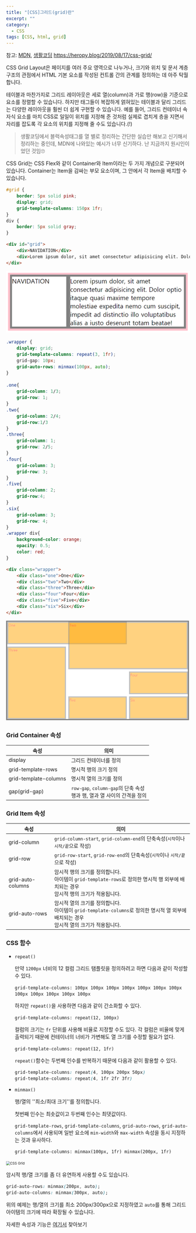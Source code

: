 ```yaml
---
title: "[CSS]그리드(grid)란"
excerpt: ""
category:
  - CSS
tags: [CSS, html, grid]
---
```


참고: [MDN](https://developer.mozilla.org/ko/docs/Web/CSS/CSS_Grid_Layout), [생활코딩](https://opentutorials.org/course/3086) https://heropy.blog/2019/08/17/css-grid/

CSS Grid Layout은 페이지를 여러 주요 영역으로 나누거나, 크기와 위치 및 문서 계층 구조의 관점에서 HTML 기본 요소를 작성된 컨트롤 간의 관계를 정의하는 데 아주 탁월합니다.

테이블과 마찬가지로 그리드 레이아웃은 세로 열(column)과 가로 행(row)을 기준으로 요소를 정렬할 수 있습니다. 하지만 태그들이 복잡하게 얽혀있는 테이블과 달리 그리드는 다양한 레이아웃을 훨씬 더 쉽게 구현할 수 있습니다. 예를 들어, 그리드 컨테이너 속 자식 요소를 마치 CSS로 일일이 위치를 지정해 준 것처럼 실제로 겹치게 층을 지면서 자리를 잡도록 각 요소의 위치를 지정해 줄 수도 있습니다.(!)

> 생활코딩에서 블럭속성태그를 열 별로 정리하는 간단한 실습만 해보고 신기해서 정리하는 중인데, MDN에 나와있는 예시가 너무 신기하다. 난 지금까지 원시인이었던 것임🙄

CSS Grid는 CSS Flex와 같이 Container와 Item이라는 두 가지 개념으로 구분되어 있습니다. Container는 Item을 감싸는 부모 요소이며, 그 안에서 각 Item을 배치할 수 있습니다.

```css
#grid {
    border: 5px solid pink;
    display: grid;
    grid-template-columns: 150px 1fr;
}
div {
    border: 5px solid gray;
}
```

```html
<div id="grid">
    <div>NAVIDATION</div>
    <div>Lorem ipsum dolor, sit amet consectetur adipisicing elit. Dolor optio itaque quasi maxime tempore molestiae expedita nemo cum suscipit, impedit ad distinctio illo voluptatibus alias a iusto deserunt totam beatae!</div>
</div>
```

<img src="images\grid_ex1.png" style="zoom:67%;" />

```css
.wrapper {
    display: grid;
    grid-template-columns: repeat(3, 1fr);
    grid-gap: 10px;
    grid-auto-rows: minmax(100px, auto);
}

.one{
    grid-column: 1/3;
    grid-row: 1;
}
.two{
    grid-column: 2/4;
    grid-row:1/3
}
.three{
    grid-column: 1;
    grid-row: 2/5;
}
.four{
    grid-column: 3;
    grid-row: 3;
}
.five{
    grid-column: 2;
    grid-row:4;
}
.six{
    grid-column: 3;
    grid-row: 4;
}
.wrapper div{
    background-color: orange;
    opacity: 0.5;
    color: red;
}
```

```html
<div class="wrapper">
    <div class="one">One</div>
    <div class="two">Two</div>
    <div class="three">Three</div>
    <div class="four">Four</div>
    <div class="five">Five</div>
    <div class="six">Six</div>
</div>
```

<img src="images\grid_ex2.png" alt="grid_ex2" style="zoom: 67%;" />

### Grid Container 속성

| 속성                  | 의미                                                         |
| --------------------- | ------------------------------------------------------------ |
| display               | 그리드 컨테이너를 정의                                       |
| grid-template-rows    | 명시적 행의 크기 정의                                        |
| grid-template-columns | 명시적 열의 크기를 정의                                      |
| gap(grid-gap)         | `row-gap`, `column-gap`의 단축 속성<br />행과 행, 열과 열 사이의 간격을 정의 |

### Grid Item 속성

| 속성              | 의미                                                         |
| ----------------- | ------------------------------------------------------------ |
| grid-column       | `grid-column-start`, `grid-column-end`의 단축속성(`시작`이나 `시작/끝`으로 작성) |
| grid-row          | `grid-row-start`, `grid-row-end`의 단축속성(`시작`이나 `시작/끝`으로 작성) |
| grid-auto-columns | 암시적 행의 크기를 정의합니다.<br />아이템이 `grid-template-rows`로 정의한 명시적 행 외부에 배치되는 경우<br /> 암시적 행의 크기가 적용됩니다. |
| grid-auto-rows    | 암시적 열의 크기를 정의합니다.<br />아이템이 `grid-template-columns`로 정의한 명시적 열 외부에 배치되는 경우<br />암시적 열의 크기가 적용됩니다. |

### CSS 함수

- `repeat()`

  만약 `1200px` 너비의 12 컬럼 그리드 탬플릿을 정의하려고 하면 다음과 같이 작성할 수 있다.

  `grid-template-columns: 100px 100px 100px 100px 100px 100px 100px 100px 100px 100px 100px 100px`

  하지만 `repeat()`을 사용하면 다음과 같이 간소화할 수 있다.

  `grid-template-columns: repeat(12, 100px)`

  컬럼의 크기는 `fr` 단위를 사용해 비율로 지정할 수도 있다. 각 컬럼은 비율에 맞게 출력되기 때문에 컨테이너의 너비가 가변해도 열 크기를 수정할 필요가 없다.

  `grid-template-columns: repeat(12, 1fr)`

  `repeat()`함수는 두번째 인수를 반복하기 때문에 다음과 같이 활용할 수 있다.

  ```css
  grid-template-columns: repeat(4, 100px 200px 50px)
  grid-template-columns: repeat(4, 1fr 2fr 3fr)
  ```

- `minmax()`

  행/열의 ''최소/최대 크기''를 정의합니다.

  첫번째 인수는 최솟값이고 두번째 인수는 최댓값이다.

  `grid-template-rows`, `grid-template-columns`, `grid-auto-rows`, `grid-auto-columns`에서 사용되며 일반 요소에 `min-width`와 `max-width` 속성을 동시 지정하는 것과 유사하다.

  ```
  grid-template-columns: minmax(100px, 1fr) minmax(200px, 1fr)
  ```

<img src="https://heropy.blog/images/screenshot/css-grid/minmax-1.jpg" alt="CSS Grid" style="zoom:67%;" />

암시적 행/열 크기를 좀 더 유연하게 사용할 수도 있습니다.

```css
grid-auto-rows: minmax(200px, auto);
grid-auto-columns: minmax(300px, auto);
```

위의 예제는 행/열의 크기를 최소 200px/300px으로 지정하였고 `auto`를 통해 그리드 아이템의 크기에 따라 확장될 수 있습니다.

자세한 속성과 기능은 [여기서](https://heropy.blog/2019/08/17/css-grid/) 찾아보기